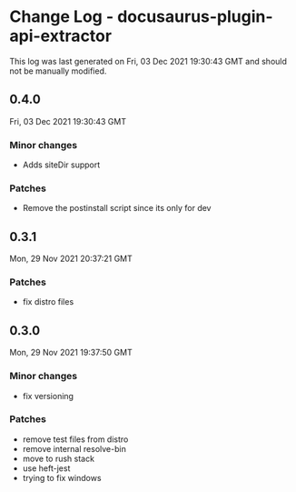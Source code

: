 # Change Log - docusaurus-plugin-api-extractor

This log was last generated on Fri, 03 Dec 2021 19:30:43 GMT and should not be manually modified.

## 0.4.0
Fri, 03 Dec 2021 19:30:43 GMT

### Minor changes

- Adds siteDir support

### Patches

- Remove the postinstall script since its only for dev

## 0.3.1
Mon, 29 Nov 2021 20:37:21 GMT

### Patches

- fix distro files

## 0.3.0
Mon, 29 Nov 2021 19:37:50 GMT

### Minor changes

- fix versioning

### Patches

- remove test files from distro
- remove internal resolve-bin
- move to rush stack
- use heft-jest
- trying to fix windows

